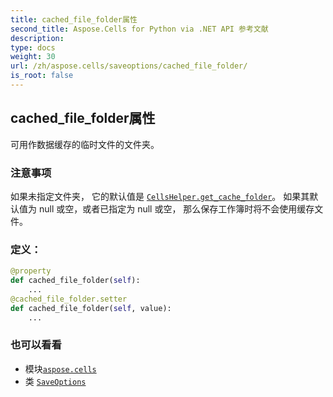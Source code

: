 ```yaml
---
title: cached_file_folder属性
second_title: Aspose.Cells for Python via .NET API 参考文献
description:
type: docs
weight: 30
url: /zh/aspose.cells/saveoptions/cached_file_folder/
is_root: false
---
```

## cached_file_folder属性

可用作数据缓存的临时文件的文件夹。

### 注意事项

如果未指定文件夹，
它的默认值是 [`CellsHelper.get_cache_folder`](/cells/python-net/zh/aspose.cells/cellshelper/get_cache_folder)。
如果其默认值为 null 或空，或者已指定为 null 或空，
那么保存工作簿时将不会使用缓存文件。
### 定义：
```python
@property
def cached_file_folder(self):
    ...
@cached_file_folder.setter
def cached_file_folder(self, value):
    ...
```

### 也可以看看
* 模块[`aspose.cells`](../../)
* 类 [`SaveOptions`](/cells/python-net/zh/aspose.cells/saveoptions)

